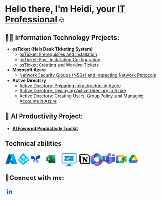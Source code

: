 <h1>Hello there, I'm Heidi, your <a href="https://www.linkedin.com/in/heidi-bolivar-349538327/">IT Professional</a>☺</h1>

<h2>👨‍💻 Information Technology Projects:</h2>

- <b>osTicket (Help Desk Ticketing System)</b>
  - [osTicket: Prerequisites and Installation](https://github.com/HeidiBolivar/osticket-prereqs)
  - [osTicket: Post-Installation Configuration](https://github.com/HeidiBolivar/post-install-config)
  - [osTicket: Creating and Working Tickets](https://github.com/HeidiBolivar/ticket-lifecycle)
- <b>Microsoft Azure</b>
  - [Network Security Groups (NSGs) and Inspecting Network Protocols](https://github.com/HeidiBolivar/azure-network-protocols)
- <b>Active Directory</b>
  - [Active Directory: Preparing Infrastructure in Azure](https://github.com/HeidiBolivar/AD_Preparing_Active_Directory_In_Azure)
  - [Active Directory: Deploying Active Directory in Azure](https://github.com/HeidiBolivar/Active-Directory-Deploying-Active-Directory-in-Azure)
  - [Active Directory: Creating Users, Group Policy, and Managing Accounts in Azure](https://github.com/HeidiBolivar/AD_Creating_Users_Group_Policies_And_Managing_Accounts)

<h2>🤖 AI Productivity Project:</h2>

  - <b> [AI Powered Productivity Toolkit](https://github.com/HeidiBolivar/AI-Powered-Productivity-Toolkit) </b>

<h2>Technical abilities</h2>

  <img align="left" width="40px" src="img/AzureLogo.png" /> 
  <img align="left" width="40px" src="img/ADLogo.png" /> 
  <img align="left" width="40px" src="img/google-ai-studioLogo.png" /> 
  <img align="left" width="60px" src="img/ExcelLogo.png" />
  <img align="left" width="60px" src="img/Ticketingsystem.png" />
  <img align="left" width="40px" src="img/notion-icon.png" />
  <img align="left" width="40px" src="img/Microsoftoffice.png" />
  <img align="left" width="40px" src="img/TeamsLogo.png" />
  <img align="left" width="40px" src="img/Meet.png" />
  <img align="center" width="40px" src="img/Driveicon.png" />


<h2>🤳Connect with me:</h2>

[<img align="left" alt="Heidi | LinkedIn" width="30px" src="img/LinkedInLogo.jpg" />][linkedin]

[linkedin]: https://www.linkedin.com/in/heidi-bolivar-349538327/
